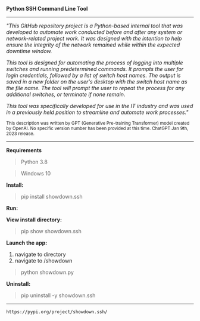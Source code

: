 **Python SSH Command Line Tool**
___

*"This GitHub repository project is a Python-based internal tool that was developed to automate work conducted before and after any system or network-related project work. It was designed with the intention to help ensure the integrity of the network remained while within the expected downtime window.* 

*This tool is designed for automating the process of logging into multiple switches and running predetermined commands. It prompts the user for login credentials, followed by a list of switch host names. The output is saved in a new folder on the user's desktop with the switch host name as the file name. The tool will prompt the user to repeat the process for any additional switches, or terminate if none remain.*

*This tool was specifically developed for use in the IT industry and was used in a previously held position to streamline and automate work processes."*

<sub>This description was written by GPT (Generative Pre-training Transformer) model created by OpenAI. No specific version number has been provided at this time. ChatGPT Jan 9th, 2023 release.</sub>
___

**Requirements**
>Python 3.8

>Windows 10

**Install:**

>pip install showdown.ssh

**Run:**

**View install directory:**

>pip show showdown.ssh

**Launch the app:**

1. navigate to directory 
2. navigate to /showdown
>python showdown.py

**Uninstall:**

>pip uninstall -y showdown.ssh
___

`https://pypi.org/project/showdown.ssh/`
